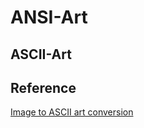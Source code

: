 # ANSI-Art

## ASCII-Art

## Reference

[Image to ASCII art conversion](https://stackoverflow.com/questions/32987103/image-to-ascii-art-conversion)



